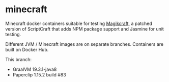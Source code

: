 # minecraft

Minecraft docker containers suitable for testing [Magikcraft](https://github.com/Magikcraft/MagikCraft), a patched version of ScriptCraft that adds NPM package support and Jasmine for unit testing.

Different JVM / Minecraft images are on separate branches. Containers are built on Docker Hub.

This branch:

* GraalVM 19.3.1-java8
* Paperclip 1.15.2 build #83



